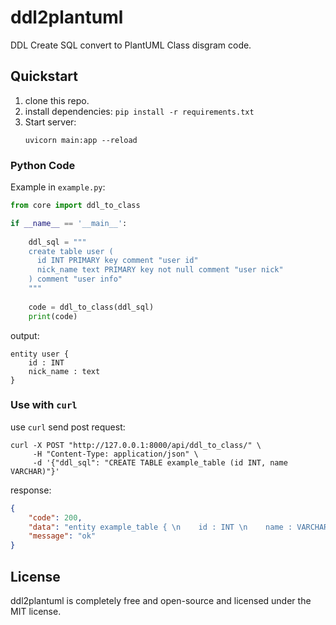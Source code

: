 # ddl2plantuml
DDL Create SQL convert to PlantUML Class disgram code.

## Quickstart
1. clone this repo.
2. install dependencies: `pip install -r requirements.txt`
3. Start server:
    ```shell
    uvicorn main:app --reload
    ```
### Python Code
Example in `example.py`:
```python 
from core import ddl_to_class

if __name__ == '__main__':
    
    ddl_sql = """
    create table user (
      id INT PRIMARY key comment "user id" 
      nick_name text PRIMARY key not null comment "user nick"
    ) comment "user info"
    """
    
    code = ddl_to_class(ddl_sql)
    print(code)
```
output:
```plantuml
entity user { 
    id : INT 
    nick_name : text 
}
```

### Use with `curl`
use `curl` send post request:
```shell
curl -X POST "http://127.0.0.1:8000/api/ddl_to_class/" \
     -H "Content-Type: application/json" \
     -d '{"ddl_sql": "CREATE TABLE example_table (id INT, name VARCHAR)"}'
```

response:
```json
{
    "code": 200,
    "data": "entity example_table { \n    id : INT \n    name : VARCHAR \n}\n",
    "message": "ok"
}
```

## License
ddl2plantuml is completely free and open-source and licensed under the MIT license.